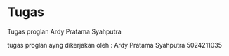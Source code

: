 # Tugas
Tugas proglan Ardy Pratama Syahputra

tugas proglan ayng dikerjakan oleh :
Ardy Pratama Syahputra
5024211035
